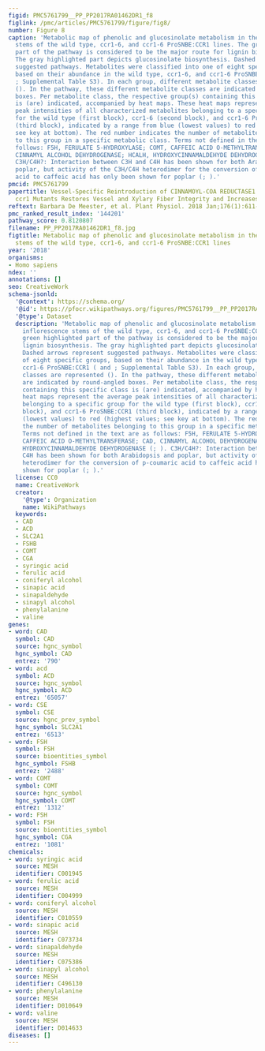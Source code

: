 ```yaml
---
figid: PMC5761799__PP_PP2017RA01462DR1_f8
figlink: /pmc/articles/PMC5761799/figure/fig8/
number: Figure 8
caption: 'Metabolic map of phenolic and glucosinolate metabolism in the primary inflorescence
  stems of the wild type, ccr1-6, and ccr1-6 ProSNBE:CCR1 lines. The green highlighted
  part of the pathway is considered to be the major route for lignin biosynthesis.
  The gray highlighted part depicts glucosinolate biosynthesis. Dashed arrows represent
  suggested pathways. Metabolites were classified into one of eight specific groups,
  based on their abundance in the wild type, ccr1-6, and ccr1-6 ProSNBE:CCR1 ( and
  ; Supplemental Table S3). In each group, different metabolite classes are represented
  (). In the pathway, these different metabolite classes are indicated by round-angled
  boxes. Per metabolite class, the respective group(s) containing this specific class
  is (are) indicated, accompanied by heat maps. These heat maps represent the average
  peak intensities of all characterized metabolites belonging to a specific group
  for the wild type (first block), ccr1-6 (second block), and ccr1-6 ProSNBE:CCR1
  (third block), indicated by a range from blue (lowest values) to red (highest values;
  see key at bottom). The red number indicates the number of metabolites belonging
  to this group in a specific metabolic class. Terms not defined in the text are as
  follows: F5H, FERULATE 5-HYDROXYLASE; COMT, CAFFEIC ACID O-METHYLTRANSFERASE; CAD,
  CINNAMYL ALCOHOL DEHYDROGENASE; HCALH, HYDROXYCINNAMALDEHYDE DEHYDROGENASE (; ).
  C3H/C4H?: Interaction between C3H and C4H has been shown for both Arabidopsis and
  poplar, but activity of the C3H/C4H heterodimer for the conversion of p-coumaric
  acid to caffeic acid has only been shown for poplar (; ).'
pmcid: PMC5761799
papertitle: Vessel-Specific Reintroduction of CINNAMOYL-COA REDUCTASE1 (CCR1) in Dwarfed
  ccr1 Mutants Restores Vessel and Xylary Fiber Integrity and Increases Biomass.
reftext: Barbara De Meester, et al. Plant Physiol. 2018 Jan;176(1):611-633.
pmc_ranked_result_index: '144201'
pathway_score: 0.8120807
filename: PP_PP2017RA01462DR1_f8.jpg
figtitle: Metabolic map of phenolic and glucosinolate metabolism in the primary inflorescence
  stems of the wild type, ccr1-6, and ccr1-6 ProSNBE:CCR1 lines
year: '2018'
organisms:
- Homo sapiens
ndex: ''
annotations: []
seo: CreativeWork
schema-jsonld:
  '@context': https://schema.org/
  '@id': https://pfocr.wikipathways.org/figures/PMC5761799__PP_PP2017RA01462DR1_f8.html
  '@type': Dataset
  description: 'Metabolic map of phenolic and glucosinolate metabolism in the primary
    inflorescence stems of the wild type, ccr1-6, and ccr1-6 ProSNBE:CCR1 lines. The
    green highlighted part of the pathway is considered to be the major route for
    lignin biosynthesis. The gray highlighted part depicts glucosinolate biosynthesis.
    Dashed arrows represent suggested pathways. Metabolites were classified into one
    of eight specific groups, based on their abundance in the wild type, ccr1-6, and
    ccr1-6 ProSNBE:CCR1 ( and ; Supplemental Table S3). In each group, different metabolite
    classes are represented (). In the pathway, these different metabolite classes
    are indicated by round-angled boxes. Per metabolite class, the respective group(s)
    containing this specific class is (are) indicated, accompanied by heat maps. These
    heat maps represent the average peak intensities of all characterized metabolites
    belonging to a specific group for the wild type (first block), ccr1-6 (second
    block), and ccr1-6 ProSNBE:CCR1 (third block), indicated by a range from blue
    (lowest values) to red (highest values; see key at bottom). The red number indicates
    the number of metabolites belonging to this group in a specific metabolic class.
    Terms not defined in the text are as follows: F5H, FERULATE 5-HYDROXYLASE; COMT,
    CAFFEIC ACID O-METHYLTRANSFERASE; CAD, CINNAMYL ALCOHOL DEHYDROGENASE; HCALH,
    HYDROXYCINNAMALDEHYDE DEHYDROGENASE (; ). C3H/C4H?: Interaction between C3H and
    C4H has been shown for both Arabidopsis and poplar, but activity of the C3H/C4H
    heterodimer for the conversion of p-coumaric acid to caffeic acid has only been
    shown for poplar (; ).'
  license: CC0
  name: CreativeWork
  creator:
    '@type': Organization
    name: WikiPathways
  keywords:
  - CAD
  - ACD
  - SLC2A1
  - FSHB
  - COMT
  - CGA
  - syringic acid
  - ferulic acid
  - coniferyl alcohol
  - sinapic acid
  - sinapaldehyde
  - sinapyl alcohol
  - phenylalanine
  - valine
genes:
- word: CAD
  symbol: CAD
  source: hgnc_symbol
  hgnc_symbol: CAD
  entrez: '790'
- word: acd
  symbol: ACD
  source: hgnc_symbol
  hgnc_symbol: ACD
  entrez: '65057'
- word: CSE
  symbol: CSE
  source: hgnc_prev_symbol
  hgnc_symbol: SLC2A1
  entrez: '6513'
- word: FSH
  symbol: FSH
  source: bioentities_symbol
  hgnc_symbol: FSHB
  entrez: '2488'
- word: COMT
  symbol: COMT
  source: hgnc_symbol
  hgnc_symbol: COMT
  entrez: '1312'
- word: FSH
  symbol: FSH
  source: bioentities_symbol
  hgnc_symbol: CGA
  entrez: '1081'
chemicals:
- word: syringic acid
  source: MESH
  identifier: C001945
- word: ferulic acid
  source: MESH
  identifier: C004999
- word: coniferyl alcohol
  source: MESH
  identifier: C010559
- word: sinapic acid
  source: MESH
  identifier: C073734
- word: sinapaldehyde
  source: MESH
  identifier: C075386
- word: sinapyl alcohol
  source: MESH
  identifier: C496130
- word: phenylalanine
  source: MESH
  identifier: D010649
- word: valine
  source: MESH
  identifier: D014633
diseases: []
---
```

